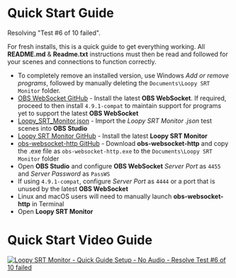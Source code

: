 Quick Start Guide
=================

Resolving "Test #6 of 10 failed".

For fresh installs, this is a quick guide to get everything working. All **README.md** & **Readme.txt** instructions must then be read and followed for your scenes and connections to function correctly.

- To completely remove an installed version, use Windows _Add or remove programs_, followed by manually deleting the ```Documents\Loopy SRT Monitor``` folder.
- [OBS WebSocket GitHub](https://github.com/Palakis/obs-websocket/releases/latest) - Install the latest **OBS WebSocket**. If required, proceed to then install ```4.9.1-compat``` to maintain support for programs yet to support the latest **OBS WebSocket**
- [Loopy_SRT_Monitor.json](https://raw.githubusercontent.com/loopy750/SRT-Stats-Monitor/main/modifications/resources/Loopy_SRT_Monitor.json) - Import the _Loopy SRT Monitor .json_ test scenes into **OBS Studio**
- [Loopy SRT Monitor GitHub](https://github.com/loopy750/SRT-Stats-Monitor/releases) - Install the latest **Loopy SRT Monitor**
- [obs-websocket-http GitHub](https://github.com/IRLToolkit/obs-websocket-http/releases) - Download **obs-websocket-http** and copy the .exe file as ```obs-websocket-http.exe``` to the ```Documents\Loopy SRT Monitor``` folder
- Open **OBS Studio** and configure **OBS WebSocket** _Server Port_ as ```4455``` and _Server Password_ as ```PassWS```
- If using ```4.9.1-compat```, configure _Server Port_ as ```4444``` or a port that is unused by the latest **OBS WebSocket**
- Linux and macOS users will need to manually launch **obs-websocket-http** in Terminal
- Open **Loopy SRT Monitor**

Quick Start Video Guide
=======================

[![Loopy SRT Monitor - Quick Guide Setup - No Audio - Resolve Test #6 of 10 failed](https://img.youtube.com/vi/493X5a8SZnA/0.jpg)](https://www.youtube.com/watch?v=493X5a8SZnA)
